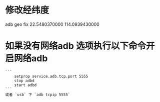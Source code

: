 
# 修改经纬度

adb geo fix 22.5480370000 114.0939430000

# 如果没有网络adb 选项执行以下命令开启网络adb

    ```
        setprop service.adb.tcp.port 5555
        stop adbd
        start adbd
    ```
    或者 `usb` 下 `adb tcpip 5555`